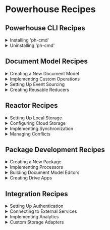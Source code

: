 # Powerhouse Recipes

## Powerhouse CLI Recipes

<details>
<summary>Installing 'ph-cmd'</summary>

# How to Create a New Document Model

## Problem Statement
You need to create a new document model to represent and manage specific business data in your Powerhouse application.

## Prerequisites
- Powerhouse CLI (`ph-cmd`) installed
- Basic understanding of GraphQL schemas
- Access to a Powerhouse project

## Solution

### Step 1: Initialize the Document Model
```bash
ph-cmd generate document-model my-model
```

### Step 2: Define the State Schema
```graphql
type MyModelState {
  id: OID!
  status: String @default(value: "DRAFT")
  content: String
  metadata: Metadata
}

type Metadata {
  createdAt: DateTime!
  updatedAt: DateTime
  author: String
}
```

### Step 3: Define Operations
```graphql
input UpdateContentInput {
  documentId: OID!
  content: String!
}

input UpdateStatusInput {
  documentId: OID!
  status: String!
}
```

### Step 4: Implement Reducers
```typescript
function updateContent(state: MyModelState, { input }: { input: UpdateContentInput }) {
  return {
    ...state,
    content: input.content,
    metadata: {
      ...state.metadata,
      updatedAt: new Date().toISOString()
    }
  };
}
```

## Expected Outcome
- A fully functional document model
- GraphQL schema for state and operations
- Implemented reducers for state transitions
- Generated TypeScript types

## Common Issues and Solutions
- Issue: Schema validation errors
  - Solution: Ensure all required fields have proper types and defaults
- Issue: Reducer not updating state
  - Solution: Verify the reducer returns a new state object with all required fields

## Related Recipes
- Implementing Custom Operations
- Creating Reusable Reducers
- Testing Document Models

## Further Reading
- [Domain Modeling Guide](/domain-modeling)
- [GraphQL Schema Best Practices](/graphql-best-practices)
</details>

<details>
<summary>Uninstalling 'ph-cmd'</summary>

# How to Uninstall Powerhouse CLI

## Problem Statement
You want to start from a clean install with the Powerhouse CLI

## Prerequisites
- Powerhouse CLI (`ph-cmd`) installed
- A terminal or IDE

## Solution

### Step 1: Uninstall `ph-cmd`
```bash
npm uninstall -g ph-cmd   
```

### Step 2: Remove the global setups folder 
```bash
rm -rf ~/.ph 
```

## Expected Outcome
- Your system should now be clean from the Powerhouse CLI

## Common Issues and Solutions
- Issue: Version is out of date 
  - Solution: Uninstall and reinstall the Powerhouse CLI

## Related Recipes
- Installing the Powerhouse CLI
- TBD

## Further Reading
- [Domain Modeling Guide](/domain-modeling)
- [GraphQL Schema Best Practices](/graphql-best-practices)
</details>

## Document Model Recipes

<details>
<summary>Creating a New Document Model</summary>

# How to Create a New Document Model

## Problem Statement
You need to create a new document model to represent and manage specific business data in your Powerhouse application.

## Prerequisites
- Powerhouse CLI (`ph-cmd`) installed
- Basic understanding of GraphQL schemas
- Access to a Powerhouse project

## Solution

### Step 1: Initialize the Document Model
```bash
ph-cmd generate document-model my-model
```

### Step 2: Define the State Schema
```graphql
type MyModelState {
  id: OID!
  status: String @default(value: "DRAFT")
  content: String
  metadata: Metadata
}

type Metadata {
  createdAt: DateTime!
  updatedAt: DateTime
  author: String
}
```

### Step 3: Define Operations
```graphql
input UpdateContentInput {
  documentId: OID!
  content: String!
}

input UpdateStatusInput {
  documentId: OID!
  status: String!
}
```

### Step 4: Implement Reducers
```typescript
function updateContent(state: MyModelState, { input }: { input: UpdateContentInput }) {
  return {
    ...state,
    content: input.content,
    metadata: {
      ...state.metadata,
      updatedAt: new Date().toISOString()
    }
  };
}
```

## Expected Outcome
- A fully functional document model
- GraphQL schema for state and operations
- Implemented reducers for state transitions
- Generated TypeScript types

## Common Issues and Solutions
- Issue: Schema validation errors
  - Solution: Ensure all required fields have proper types and defaults
- Issue: Reducer not updating state
  - Solution: Verify the reducer returns a new state object with all required fields

## Related Recipes
- Implementing Custom Operations
- Creating Reusable Reducers
- Testing Document Models

## Further Reading
- [Domain Modeling Guide](/domain-modeling)
- [GraphQL Schema Best Practices](/graphql-best-practices)
</details>

<details>
<summary>Implementing Custom Operations</summary>

[Content to be added]
</details>

<details>
<summary>Setting Up Event Sourcing</summary>

[Content to be added]
</details>

<details>
<summary>Creating Reusable Reducers</summary>

[Content to be added]
</details>

## Reactor Recipes

<details>
<summary>Setting Up Local Storage</summary>

[Content to be added]
</details>

<details>
<summary>Configuring Cloud Storage</summary>

[Content to be added]
</details>

<details>
<summary>Implementing Synchronization</summary>

[Content to be added]
</details>

<details>
<summary>Managing Conflicts</summary>

[Content to be added]
</details>

## Package Development Recipes

<details>
<summary>Creating a New Package</summary>

[Content to be added]
</details>

<details>
<summary>Implementing Processors</summary>

[Content to be added]
</details>

<details>
<summary>Building Document Model Editors</summary>

[Content to be added]
</details>

<details>
<summary>Creating Drive Apps</summary>

[Content to be added]
</details>

## Integration Recipes

<details>
<summary>Setting Up Authentication</summary>

[Content to be added]
</details>

<details>
<summary>Connecting to External Services</summary>

[Content to be added]
</details>

<details>
<summary>Implementing Analytics</summary>

[Content to be added]
</details>

<details>
<summary>Custom Storage Adapters</summary>

[Content to be added]
</details>
